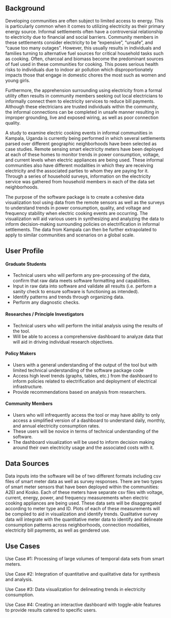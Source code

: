 ## Background
Developing communities are often subject to limited access to energy. This is particularly common when it comes to utilizing electricity as their primary energy source. Informal settlements often have a controversial relationship to electricity due to financial and social barriers. Community members in these settlements consider electricity to be “expensive”, “unsafe”, and “cause too many outages”. However, this usually results in individuals and families turning to alternative fuel sources for critical household tasks such as cooking. Often, charcoal and biomass become the predominant sources of fuel used in these communities for cooking. This poses serious health risks to individuals due to indoor air pollution which disproportionately impacts those that engage in domestic chores the most such as women and young girls.
 
Furthermore, the apprehension surrounding using electricity from a formal utility often results in community members seeking out local electricians to informally connect them to electricity services to reduce bill payments. Although these electricians are trusted individuals within the community, the informal connections can be completed in unsafe manner resulting in improper grounding, live and exposed wiring, as well as poor connection quality.
 
A study to examine electric cooking events in informal communities in Kampala, Uganda is currently being performed in which several settlements parsed over different geographic neighborhoods have been selected as case studies. Remote sensing smart electricity meters have been deployed at each of these homes to monitor trends in power consumption, voltage, and current levels when electric appliances are being used. These informal communities also have different modalities in which they are receiving electricity and the associated parties to whom they are paying for it. Through a series of household surveys, information on the electricity service was gathered from household members in each of the data set neighborhoods.
 
The purpose of the software package is to create a cohesive data visualization tool using data from the remote sensors as well as the surveys to understand trends in power consumption, quality, and voltage and frequency stability when electric cooking events are occurring. The visualization will aid various users in synthesizing and analyzing the data to inform decision-making surrounding policies on electrification in informal settlements. The data from Kampala can then be further extrapolated to apply to similar communities and scenarios on a global scale.

## User Profile

#### Graduate Students
<ul>
 <li>Technical users who will perform any pre-processing of the data, confirm that raw data meets software formatting and capabilities.</li>
 <li>Input in raw data into software and validate all results (i.e. perform a sanity check to ensure software is functioning as intended).</li>
 <li>Identify patterns and trends through organizing data.</li>
 <li>Perform any diagnostic checks.</li>
</ul>

#### Researches / Principle Investigators
<ul>
 <li>Technical users who will perform the initial analysis using the results of the tool.</li>
 <li>Will be able to access a comprehensive dashboard to analyze data that will aid in driving individual research objectives.</li>
</ul>

#### Policy Makers
<ul>
 <li>Users with a general understanding of the output of the tool but with limited technical understanding of the software package code</li>
<li>Access high level trends (graphs, tables, etc.) from the dashboard to inform policies related to electrification and deployment of electrical infrastructure.</li>
<li>Provide recommendations based on analysis from researchers.</li>
</ul>
 
#### Community Members
<ul> 
 <li>Users who will infrequently access the tool or may have ability to only access a simplified version of a dashboard to understand daily, monthly, and annual electricity consumption rates.</li>
<li>These users will be novice in terms of technical understanding of the software.</li>
<li>The dashboard visualization will be used to inform decision making around their own electricity usage and the associated costs with it.</li>
</ul>


## Data Sources

Data inputs into the software will be of two different formats including csv files of smart meter data as well as survey responses. There are two types of smart meter sensors that have been deployed within the communities: A2EI and Kosko. Each of these meters have separate csv files with voltage, current, energy, power, and frequency measurements when electric cooking appliances are being used. These data sets will be disaggregated according to meter type and ID. Plots of each of these measurements will be compiled to aid in visualization and identify trends. Qualitative survey data will integrate with the quantitative meter data to identify and delineate consumption patterns across neighborhoods, connection modalities, electricity bill payments, as well as gendered use.

## Use Cases 
Use Case #1: Processing of large volumes of temporal data sets from smart meters.

Use Case #2: Integration of quantitative and qualitative data for synthesis and analysis.

Use Case #3: Data visualization for delineating trends in electricity consumption.

Use Case #4: Creating an interactive dashboard with toggle-able features to provide results catered to specific users.
